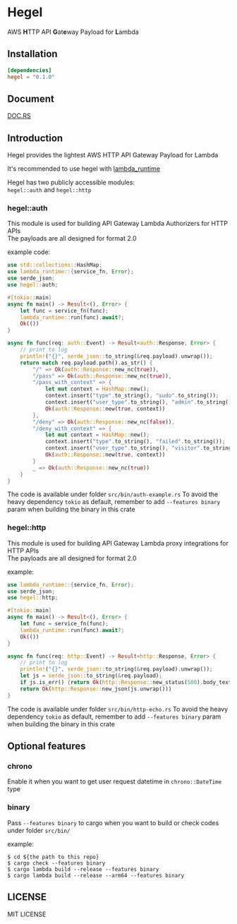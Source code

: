# Hegel
AWS **H**TTP API **G**at**e**way Payload for **L**ambda   

## Installation
```toml
[dependencies]
hegel = "0.1.0"
```

## Document
[DOC.RS](https://docs.rs/hegel)

## Introduction
Hegel provides the lightest AWS HTTP API Gateway Payload for Lambda
    
It's recommended to use hegel with [lambda_runtime](https://github.com/awslabs/aws-lambda-rust-runtime)
    
Hegel has two publicly accessible modules:    
`hegel::auth` and `hegel::http`   
### hegel::auth
This module is used for building API Gateway Lambda Authorizers for HTTP APIs   
The payloads are all designed for format 2.0   

example code:
```rust
use std::collections::HashMap;
use lambda_runtime::{service_fn, Error};
use serde_json;
use hegel::auth;

#[tokio::main]
async fn main() -> Result<(), Error> {
    let func = service_fn(func);
    lambda_runtime::run(func).await?;
    Ok(())
}

async fn func(req: auth::Event) -> Result<auth::Response, Error> {
    // print to log
    println!("{}", serde_json::to_string(&req.payload).unwrap());
    return match req.payload.path().as_str() {
        "/" => Ok(auth::Response::new_nc(true)),
        "/pass" => Ok(auth::Response::new_nc(true)),
        "/pass_with_context" => {
            let mut context = HashMap::new();
            context.insert("type".to_string(), "sudo".to_string());
            context.insert("user_type".to_string(), "admin".to_string());
            Ok(auth::Response::new(true, context))
        },
        "/deny" => Ok(auth::Response::new_nc(false)),
        "/deny_with_context" => {
            let mut context = HashMap::new();
            context.insert("type".to_string(), "failed".to_string());
            context.insert("user_type".to_string(), "visitor".to_string());
            Ok(auth::Response::new(true, context))
        }
        _ => Ok(auth::Response::new_nc(true))
    }
}
```
The code is available under folder `src/bin/auth-example.rs`
To avoid the heavy dependency `tokio` as default, remember to add `--features binary` param when building the binary in this crate

### hegel::http
This module is used for building API Gateway Lambda proxy integrations for HTTP APIs   
The payloads are all designed for format 2.0   

example:
```rust
use lambda_runtime::{service_fn, Error};
use serde_json;
use hegel::http;

#[tokio::main]
async fn main() -> Result<(), Error> {
    let func = service_fn(func);
    lambda_runtime::run(func).await?;
    Ok(())
}

async fn func(req: http::Event) -> Result<http::Response, Error> {
    // print to log
    println!("{}", serde_json::to_string(&req.payload).unwrap());
    let js = serde_json::to_string(&req.payload);
    if js.is_err() {return Ok(http::Response::new_status(500).body_text("Can not encode as json".to_string()))}
    return Ok(http::Response::new_json(js.unwrap()))
}
```
The code is available under folder `src/bin/http-echo.rs`
To avoid the heavy dependency `tokio` as default, remember to add `--features binary` param when building the binary in this crate

## Optional features
### chrono
Enable it when you want to get user request datetime in `chrono::DateTime` type
### binary
Pass `--features binary` to cargo when you want to build or check codes under folder `src/bin/`   
   
example: 
```shell
$ cd ${the path to this repo}
$ cargo check --features binary
$ cargo lambda build --release --features binary
$ cargo lambda build --release --arm64 --features binary
```



## LICENSE
MIT LICENSE